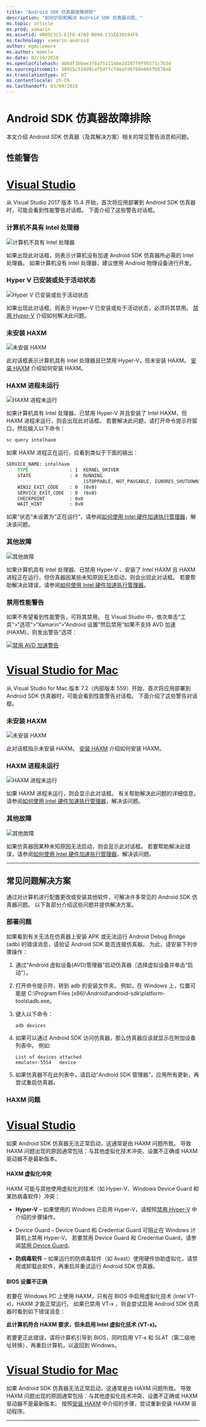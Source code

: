 ```yaml
---
title: "Android SDK 仿真器故障排除"
description: "如何识别和解决 Android SDK 仿真器问题。"
ms.topic: article
ms.prod: xamarin
ms.assetid: 4B05C3C5-E1F6-47A9-B098-C31E630194F6
ms.technology: xamarin-android
author: mgmclemore
ms.author: mamcle
ms.date: 02/16/2018
ms.openlocfilehash: 486df3bbee3f8af511140e2d287f9f95571c7b3d
ms.sourcegitcommit: 30055c534d9caf5dffcfdeafd6f08e666fb870a8
ms.translationtype: HT
ms.contentlocale: zh-CN
ms.lasthandoff: 03/09/2018
---
```

# <a name="android-sdk-emulator-troubleshooting"></a>Android SDK 仿真器故障排除

本文介绍 Android SDK 仿真器（及其解决方案）相关的常见警告消息和问题。
 
<a name="perfwarn" />

## <a name="performance-warnings"></a>性能警告

# <a name="visual-studiotabvswin"></a>[Visual Studio](#tab/vswin)

从 Visual Studio 2017 版本 15.4 开始，首次将应用部署到 Android SDK 仿真器时，可能会看到性能警告对话框。 下面介绍了这些警告对话框。

### <a name="computer-does-not-contain-an-intel-procesor"></a>计算机不具有 Intel 处理器

![计算机不具有 Intel 处理器](troubleshooting-images/01-no-intel-processor.png)

如果出现此对话框，则表示计算机没有加速 Android SDK 仿真器所必需的 Intel 处理器。 如果计算机没有 Intel 处理器，建议使用 Android 物理设备进行开发。

### <a name="hyper-v-is-installed-or-active"></a>Hyper V 已安装或处于活动状态

![Hyper V 已安装或处于活动状态](troubleshooting-images/02-hyper-v-active.png)

如果出现此对话框，则表示 Hyper-V 已安装或处于活动状态，必须将其禁用。 [禁用 Hyper-V](~/android/get-started/installation/android-emulator/hardware-acceleration.md#disable-hyperv) 介绍如何解决此问题。 

### <a name="haxm-is-not-installed"></a>未安装 HAXM

![未安装 HAXM](troubleshooting-images/03-haxm-not-installed.png)

此对话框表示计算机具有 Intel 处理器且已禁用 Hyper-V，但未安装 HAXM。
[安装 HAXM](~/android/get-started/installation/android-emulator/hardware-acceleration.md#install-haxm) 介绍如何安装 HAXM。

### <a name="haxm-process-not-running"></a>HAXM 进程未运行

![HAXM 进程未运行](troubleshooting-images/04-haxm-process-not-running.png)

如果计算机具有 Intel 处理器、已禁用 Hyper-V 并且安装了 Intel HAXM，但 HAXM 进程未运行，则会出现此对话框。 若要解决此问题，请打开命令提示符窗口，然后输入以下命令：

```cmd
sc query intelhaxm
```

如果 HAXM 进程正在运行，应看到类似于下面的输出：

```cmd
SERVICE_NAME: intelhaxm
    TYPE               : 1  KERNEL_DRIVER
    STATE              : 4  RUNNING
                            (STOPPABLE, NOT_PAUSABLE, IGNORES_SHUTDOWN)
    WIN32_EXIT_CODE    : 0  (0x0)
    SERVICE_EXIT_CODE  : 0  (0x0)
    CHECKPOINT         : 0x0
    WAIT_HINT          : 0x0
```


如果“状态”未设置为“正在运行”，请参阅[如何使用 Intel 硬件加速执行管理器](https://software.intel.com/en-us/android/articles/how-to-use-the-intel-hardware-accelerated-execution-manager-intel-haxm-android-emulator)，解决该问题。


### <a name="other-failures"></a>其他故障

![其他故障](troubleshooting-images/05-other-failure.png)

如果计算机具有 Intel 处理器、已禁用 Hyper-V 、安装了 Intel HAXM 且 HAXM 进程正在运行，但仿真器因某些未知原因无法启动，则会出现此对话框。
若要帮助解决此错误，请参阅[如何使用 Intel 硬件加速执行管理器](https://software.intel.com/en-us/android/articles/how-to-use-the-intel-hardware-accelerated-execution-manager-intel-haxm-android-emulator)。

### <a name="disabling-performance-warnings"></a>禁用性能警告

如果不希望看到性能警告，可将其禁用。 在 Visual Studio 中，依次单击“工具”>“选项”>“Xamarin”>“Android 设置”然后禁用“如果不支持 AVD 加速(HAXM)，则发出警告”选项：

[![禁用 AVD 加速警告](troubleshooting-images/win/06-disable-perf-warnings-sml.png)](troubleshooting-images/win/06-disable-perf-warnings.png#lightbox)

# <a name="visual-studio-for-mactabvsmac"></a>[Visual Studio for Mac](#tab/vsmac)

从 Visual Studio for Mac 版本 7.2（内部版本 559）开始，首次将应用部署到 Android SDK 仿真器时，可能会看到性能警告对话框。 下面介绍了这些警告对话框。

### <a name="haxm-is-not-installed"></a>未安装 HAXM

![未安装 HAXM](troubleshooting-images/03-haxm-not-installed.png)

此对话框指示未安装 HAXM。
[安装 HAXM](~/android/get-started/installation/android-emulator/hardware-acceleration.md#install-haxm) 介绍如何安装 HAXM。

### <a name="haxm-process-not-running"></a>HAXM 进程未运行

![HAXM 进程未运行](troubleshooting-images/04-haxm-process-not-running.png)

如果 HAXM 进程未运行，则会显示此对话框。 有关帮助解决此问题的详细信息，请参阅[如何使用 Intel 硬件加速执行管理器](https://software.intel.com/en-us/android/articles/how-to-use-the-intel-hardware-accelerated-execution-manager-intel-haxm-android-emulator)，解决该问题。

### <a name="other-failures"></a>其他故障

![其他故障](troubleshooting-images/05-other-failure.png)

如果仿真器因某种未知原因无法启动，则会显示此对话框。 若要帮助解决此错误，请参阅[如何使用 Intel 硬件加速执行管理器](https://software.intel.com/en-us/android/articles/how-to-use-the-intel-hardware-accelerated-execution-manager-intel-haxm-android-emulator)，解决该问题。

-----


## <a name="solutions-to-common-problems"></a>常见问题解决方案

通过对计算机进行配置更改或安装其他软件，可解决许多常见的 Android SDK 仿真器问题。 以下各部分介绍这些问题并提供解决方案。


### <a name="deployment-issues"></a>部署问题

如果看到有关无法在仿真器上安装 APK 或无法运行 Android Debug Bridge (adb) 的错误消息，请验证 Android SDK 能否连接仿真器。 为此，请安装下列步骤操作：

1. 通过“Android 虚拟设备(AVD)管理器”启动仿真器（选择虚拟设备并单击“启动”）。

2. 打开命令提示符，转到 adb 的安装文件夹。 例如，在 Windows 上，位置可能是 C:\\Program Files (x86)\\Android\\android-sdk\\platform-tools\\adb.exe。

3. 键入以下命令：

   ```shell
   adb devices
   ```

4. 如果可以通过 Android SDK 访问仿真器，那么仿真器应该就显示在附加设备列表中。 例如:

   ```shell
   List of devices attached
   emulator-5554   device
   ```

5. 如果仿真器不在此列表中，请启动“Android SDK 管理器”，应用所有更新，再尝试重启仿真器。



### <a name="haxm-issues"></a>HAXM 问题

# <a name="visual-studiotabvswin"></a>[Visual Studio](#tab/vswin)

如果 Android SDK 仿真器无法正常启动，这通常是由 HAXM 问题所致。 导致 HAXM 问题出现的原因通常包括：与其他虚拟化技术冲突、设置不正确或 HAXM 驱动器不是最新版本。

<a name="virt-conflicts" />

#### <a name="haxm-virtualization-conflicts"></a>HAXM 虚拟化冲突

HAXM 可能与其他使用虚拟化的技术（如 Hyper-V、Windows Device Guard 和某防病毒软件）冲突：

- **Hyper-V** &ndash; 如果使用的 Windows 已启用 Hyper-V，请按照[禁用 Hyper-V](~/android/get-started/installation/android-emulator/hardware-acceleration.md#disable-hyperv) 中介绍的步骤操作。

- Device Guard &ndash; Device Guard 和 Credential Guard 可阻止在 Windows 计算机上禁用 Hyper-V。 若要禁用 Device Guard 和 Credential Guard，请参阅[禁用 Device Guard](~/android/get-started/installation/android-emulator/hardware-acceleration.md#disable-devguard)。

- **防病毒软件** &ndash; 如果运行的防病毒软件（如 Avast）使用硬件协助虚拟化，请禁用或卸载此软件，再重启并重试运行 Android SDK 仿真器。


#### <a name="incorrect-bios-settings"></a>BIOS 设置不正确

若要在 Windows PC 上使用 HAXM，只有在 BIOS 中启用虚拟化技术 (Intel VT-x)，HAXM 才能正常运行。 如果已禁用 VT-x ，则会尝试启用 Android SDK 仿真器时看到如下错误消息：

**此计算机符合 HAXM 要求，但未启用 Intel 虚拟化技术 (VT-x)。**

若要更正此错误，请将计算机引导到 BIOS，同时启用 VT-x 和 SLAT（第二级地址转换），再重启计算机，以返回到 Windows。

# <a name="visual-studio-for-mactabvsmac"></a>[Visual Studio for Mac](#tab/vsmac)

如果 Android SDK 仿真器无法正常启动，这通常是由 HAXM 问题所致。 导致 HAXM 问题出现的原因通常包括：与其他虚拟化技术冲突、设置不正确或 HAXM 驱动器不是最新版本。 按照[安装 HAXM](~/android/get-started/installation/android-emulator/hardware-acceleration.md#install-haxm) 中介绍的步骤，尝试重新安装 HAXM 驱动程序。

-----

